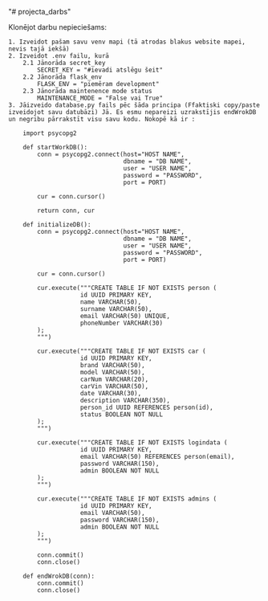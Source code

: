 "# projecta_darbs" 

Klonējot darbu nepieciešams:

    1. Izveidot pašam savu venv mapi (tā atrodas blakus website mapei, nevis tajā iekšā)
    2. Izveidot .env failu, kurā
        2.1 Jānorāda secret_key 
            SECRET_KEY = "#ievadi atslēgu šeit"
        2.2 Jānorāda flask_env
            FLASK_ENV = "piemēram development"
        2.3 Jānorāda maintenence mode status
            MAINTENANCE_MODE = "False vai True"
    3. Jāizveido database.py fails pēc šāda principa (Ffaktiski copy/paste izveidojot savu datubāzi) Jā. Es esmu nepareizi uzrakstījis endWrokDB un negribu pārrakstīt visu savu kodu. Nokopē kā ir :
    
        import psycopg2

        def startWorkDB():
            conn = psycopg2.connect(host="HOST NAME", 
                                    dbname = "DB NAME", 
                                    user = "USER NAME",
                                    password = "PASSWORD",
                                    port = PORT)
            
            cur = conn.cursor()

            return conn, cur

        def initializeDB():
            conn = psycopg2.connect(host="HOST NAME", 
                                    dbname = "DB NAME", 
                                    user = "USER NAME",
                                    password = "PASSWORD",
                                    port = PORT)

            cur = conn.cursor()

            cur.execute("""CREATE TABLE IF NOT EXISTS person (
                        id UUID PRIMARY KEY,
                        name VARCHAR(50),
                        surname VARCHAR(50),
                        email VARCHAR(50) UNIQUE,
                        phoneNumber VARCHAR(30)
            );
            """)

            cur.execute("""CREATE TABLE IF NOT EXISTS car (
                        id UUID PRIMARY KEY,
                        brand VARCHAR(50),
                        model VARCHAR(50),
                        carNum VARCHAR(20),
                        carVin VARCHAR(50),
                        date VARCHAR(30),
                        description VARCHAR(350),
                        person_id UUID REFERENCES person(id),
                        status BOOLEAN NOT NULL
            );
            """)

            cur.execute("""CREATE TABLE IF NOT EXISTS logindata (
                        id UUID PRIMARY KEY,
                        email VARCHAR(50) REFERENCES person(email),
                        password VARCHAR(150),
                        admin BOOLEAN NOT NULL
            );
            """)

            cur.execute("""CREATE TABLE IF NOT EXISTS admins (
                        id UUID PRIMARY KEY,
                        email VARCHAR(50),
                        password VARCHAR(150),
                        admin BOOLEAN NOT NULL
            );
            """)

            conn.commit()
            conn.close()

        def endWrokDB(conn):
            conn.commit()
            conn.close()
    
